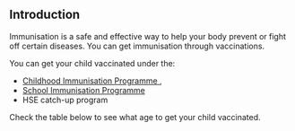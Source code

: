 ##  Introduction

Immunisation is a safe and effective way to help your body prevent or fight
off certain diseases. You can get immunisation through vaccinations.

You can get your child vaccinated under the:

  * [ Childhood Immunisation Programme ](https://www.hse.ie/eng/health/immunisation/pubinfo/pcischedule/immschedule/) , 
  * [ School Immunisation Programme ](https://www.hse.ie/eng/health/immunisation/pubinfo/schoolprog/)
  * HSE catch-up program 

Check the table below to see what age to get your child vaccinated.
